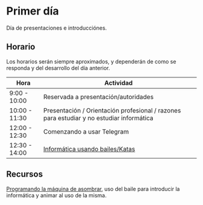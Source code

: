 # Primer día

Día de presentaciones e introducciónes.

## Horario

Los horarios serán siempre aproximados, y dependerán de como se responda y del desarrollo del día anterior.

| Hora | Actividad |
| ------------ | ----------|
| 9:00 - 10:00 | Reservada a presentación/autoridades |
| 10:00 - 11:30 | Presentación / Orientación profesional / razones para estudiar y no estudiar informática |
| 12:00 - 12:30 | Comenzando a usar Telegram |
| 12:30 - 14:00 | [Informática usando bailes/Katas](../fichas/dia-1/bailando.md) |


## Recursos

[Programando la máquina de asombrar](https://medium.com/@jjmerelo/programemos-la-m%C3%A1quina-de-asombrar-b0a96a5709e9), uso del baile para introducir la informática y animar al uso de la misma.
